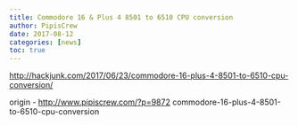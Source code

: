 ```yaml
---
title: Commodore 16 & Plus 4 8501 to 6510 CPU conversion
author: PipisCrew
date: 2017-08-12
categories: [news]
toc: true
---
```


http://hackjunk.com/2017/06/23/commodore-16-plus-4-8501-to-6510-cpu-conversion/

origin - http://www.pipiscrew.com/?p=9872 commodore-16-plus-4-8501-to-6510-cpu-conversion